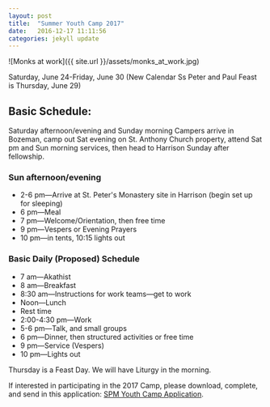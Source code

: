 ```yaml
---
layout: post
title:  "Summer Youth Camp 2017"
date:   2016-12-17 11:11:56
categories: jekyll update
---
```


![Monks at work]({{ site.url }}/assets/monks_at_work.jpg)

Saturday, June 24-Friday, June 30 (New Calendar Ss Peter and Paul Feast is Thursday, June 29)

## Basic Schedule:

Saturday afternoon/evening and Sunday morning
Campers arrive in Bozeman, camp out Sat evening on St. Anthony Church property, attend Sat pm and Sun morning services, then head to Harrison Sunday after fellowship.

### Sun afternoon/evening

- 2-6 pm—Arrive at St. Peter's Monastery site in Harrison (begin set up for sleeping)
- 6 pm—Meal
- 7 pm—Welcome/Orientation, then free time
- 9 pm—Vespers or Evening Prayers
- 10 pm—in tents, 10:15 lights out

### Basic Daily (Proposed) Schedule

- 7 am—Akathist
- 8 am—Breakfast
- 8:30 am—Instructions for work teams—get to work
- Noon—Lunch
- Rest time
- 2:00-4:30 pm—Work
- 5-6 pm—Talk, and small groups
- 6 pm—Dinner, then structured activities or free time
- 9 pm—Service (Vespers)
- 10 pm—Lights out

Thursday is a Feast Day.  We will have Liturgy in the morning.

If interested in participating in the 2017 Camp, please download, complete, and send in this application: [SPM Youth Camp Application]({{site.url}}/assets/summer_youth_camp.pdf).



